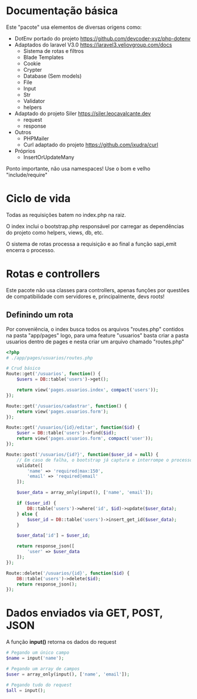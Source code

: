 # Documentação básica

Este "pacote" usa elementos de diversas origens como:

-   DotEnv portado do projeto https://github.com/devcoder-xyz/php-dotenv
-   Adaptados do laravel V3.0 https://laravel3.veliovgroup.com/docs
    -   Sistema de rotas e filtros
    -   Blade Templates
    -   Cookie
    -   Crypter
    -   Database (Sem models)
    -   File
    -   Input
    -   Str
    -   Validator
    -   helpers
-   Adaptado do projeto Siler https://siler.leocavalcante.dev
    -   request
    -   response
-   Outros
    -   PHPMailer
    -   Curl adaptado do projeto https://github.com/ixudra/curl
-   Próprios
    -   InsertOrUpdateMany

Ponto importante, não usa namespaces! Use o bom e velho "include/require"

# Ciclo de vida

Todas as requisições batem no index.php na raiz.

O index inclui o bootstrap.php responsável por carregar as dependências do projeto como helpers, views, db, etc.

O sistema de rotas processa a requisição e ao final a função sapi_emit encerra o processo.

# Rotas e controllers

Este pacote não usa classes para controllers, apenas funções por questões de compatibilidade com servidores e, principalmente, devs roots!

## Definindo um rota

Por conveniência, o index busca todos os arquivos "routes.php" contidos na pasta "app/pages" logo, para uma feature "usuarios" basta criar a pasta usuarios dentro de pages e nesta criar um arquivo chamado "routes.php"

```php
<?php
# ./app/pages/usuarios/routes.php

# Crud básico
Route::get('/usuarios', function() {
    $users = DB::table('users')->get();

    return view('pages.usuarios.index', compact('users'));
});

Route::get('/usuarios/cadastrar', function() {
    return view('pages.usuarios.form');
});

Route::get('/usuarios/{id}/editar', function($id) {
    $user = DB::table('users')->find($id);
    return view('pages.usuarios.form', compact('user'));
});

Route::post('/usuarios/{id?}', function($user_id = null) {
    // Em caso de falha, o bootstrap já captura e interrompe o processo
    validate([
        'name' => 'required|max:150',
        'email' => 'required|email'
    ]);

    $user_data = array_only(input(), ['name', 'email']);

    if ($user_id) {
        DB::table('users')->where('id', $id)->update($user_data);
    } else {
        $user_id = DB::table('users')->insert_get_id($user_data);
    }

    $user_data['id'] = $user_id;

    return response_json([
        'user' => $user_data
    ]);
});

Route::delete('/usuarios/{id}', function($id) {
    DB::table('users')->delete($id);
    return response_json();
});
```

# Dados enviados via GET, POST, JSON

A função **input()** retorna os dados do request

```php
# Pegando um único campo
$name = input('name');

# Pegando um array de campos
$user = array_only(input(), ['name', 'email']);

# Pegando tudo do request
$all = input();
```
